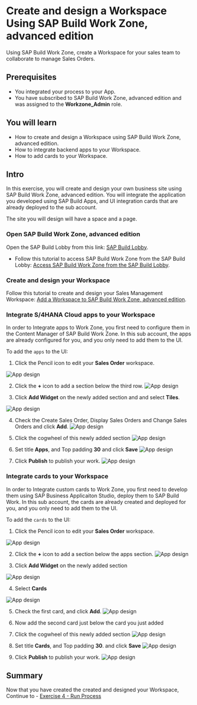 # Create and design a Workspace Using SAP Build Work Zone, advanced edition
<!-- description --> Using SAP Build Work Zone, create a Workspace for your sales team to collaborate to manage Sales Orders.

 ## Prerequisites
- You integrated your process to your App.
- You have subscribed to SAP Build Work Zone, advanced edition and was assigned to the **Workzone_Admin** role.



## You will learn
- How to create and design a Workspace using SAP Build Work Zone, advanced edition.
- How to integrate backend apps to your Workspace.
- How to add cards to your Workspace.



## Intro
In this exercise, you will create and design your own business site using SAP Build Work Zone, advanced edition. You will integrate the application you developed using SAP Build Apps, and UI integration cards that are already deployed to the sub account.

The site you will design will have a space and a page.


### Open SAP Build Work Zone, advanced edition
Open the SAP Build Lobby from this link:  [SAP Build Lobby](https://ad163-hxj0v9xc.eu10.build.cloud.sap/lobby).

  - Follow this tutorial to access SAP Build Work Zone from the SAP Build Lobby: [Access SAP Build Work Zone from the SAP Build Lobby](https://developers.sap.com/tutorials/workzone-access-sap-build.html).

### Create and design your Workspace
Follow this tutorial to create and design your Sales Management Workspace:  [Add a Workspace to SAP Build Work Zone, advanced edition](https://developers.sap.com/tutorials/workzone-build-2-workspace.html).

### Integrate S/4HANA Cloud apps to your Workspace

In order to Integrate apps to Work Zone, you first need to configure them in the Content Manager of SAP Build Work Zone.
In this sub account, the apps are already configured for you, and you only need to add them to the UI.

To add the `apps` to the UI:
  1. Click the Pencil icon to edit your **Sales Order** workspace.

  ![App design](/exercises/3_CreateWorkdpace/Images/EditWorkpage_1.png)


  2. Click the **+** icon to add a section below the third row.
  ![App design](EditWorkpage_2.png)

  3. Click **Add Widget** on the newly added section and and select **Tiles**.

  ![App design](EditWorkpage_3.png)
  
  4. Check the Create Sales Order, Display Sales Orders and Change Sales Orders and click **Add**.
  ![App design](EditWorkpage_4.png)

  6. Click the cogwheel of this newly added section
![App design](EditWorkpage_5.png)

  7. Set title **Apps**, and Top padding **30** and click **Save**
     ![App design](EditWorkpage_6.png)
     
  9. Click **Publish** to publish your work.
     ![App design](EditWorkpage_7.png)


### Integrate cards to your Workspace

In order to Integrate custom cards to Work Zone, you first need to develop them using SAP Business Applicaiton Studio, deploy them to SAP Build Work. 
In this sub account, the cards are already created and deployed for you, and you only need to add them to the UI.

To add the `cards` to the UI:
  1. Click the Pencil icon to edit your **Sales Order** workspace.

  ![App design](EditWorkpage_1.png)


  2. Click the **+** icon to add a section below the apps section.
  ![App design](AddCards_2.png)

  3. Click **Add Widget** on the newly added section 

  ![App design](AddCards_3.png)
  
  4. Select **Cards**
  
  ![App design](AddCards_4.png)
  
  5. Check the first card, and click **Add**.
  ![App design](AddCards_4.png)

  6. Now add the second card just below the card you just added
  7.  Click the cogwheel of this newly added section 
![App design](AddCards_5.png)

  8. Set title **Cards**, and Top padding **30**. and click **Save**
![App design](EditWorkpage_6.png)
  
  9. Click **Publish** to publish your work.
![App design](EditWorkpage_7.png)






## Summary

Now that you have created the created and designed your Workspace,
<br>Continue to - [Exercise 4 - Run Process](../4_RunProcess/README.md)
